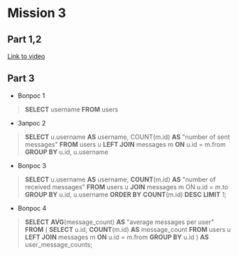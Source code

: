 # Mission 3

## Part 1,2

[Link to video](https://drive.google.com/file/d/1ipToImjRHgNbLsWd1SsomWODolPhPg2K/view?usp=sharing)

## Part 3
- Вопрос 1	 
> **SELECT** username **FROM** users

- Запрос 2	 
>  **SELECT** 
    u.username **AS** username,
    COUNT(m.id) **AS** "number of sent messages"
**FROM** 
    users u
**LEFT JOIN** 
    messages m **ON** u.id = m.from
**GROUP BY** 
    u.id, u.username

- Вопрос 3	 
>  **SELECT** 
    u.username **AS** username,
    **COUNT**(m.id) **AS** "number of received messages"
**FROM** 
    users u
**JOIN** 
    messages m ON u.id = m.to
**GROUP BY** 
    u.id, u.username
**ORDER BY** 
    **COUNT**(m.id) **DESC**
**LIMIT** 1;

- Вопрос 4	 
> **SELECT** 
    **AVG**(message_count) **AS** "average messages per user"
**FROM** (
    **SELECT** 
        u.id,
        **COUNT**(m.id) **AS** message_count
    **FROM** 
        users u
    **LEFT JOIN** 
        messages m **ON** u.id = m.from
    **GROUP BY** 
        u.id
) **AS** user_message_counts;
